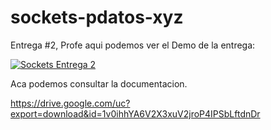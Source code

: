 # sockets-pdatos-xyz
Entrega #2, Profe aqui podemos ver el Demo de la entrega:

[![Sockets Entrega 2](https://img.youtube.com/vi/rPp6-ZgjoNA/0.jpg)](https://www.youtube.com/embed/rPp6-ZgjoNA "Sockets Entrega #2")

Aca podemos consultar la documentacion.

https://drive.google.com/uc?export=download&id=1v0ihhYA6V2X3xuV2jroP4IPSbLftdnDr
